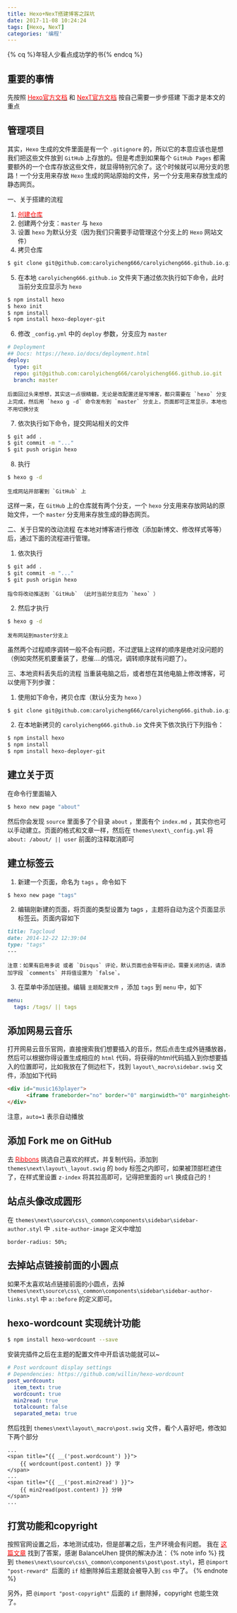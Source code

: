 ```yaml
---
title: Hexo+NexT搭建博客之踩坑
date: 2017-11-08 10:24:24
tags: [Hexo, NexT]
categories: '编程'
---
```


{% cq %}年轻人少看点成功学的书{% endcq %}

<!-- more -->



重要的事情
---

先按照 [<span style="color: red;">Hexo官方文档</span>](https://hexo.io/zh-cn/docs/) 和 [<span style="color: red;">NexT官方文档</span>](http://theme-next.iissnan.com/) 按自己需要一步步搭建
下面才是本文的重点



管理项目
---

其实，`Hexo` 生成的文件里面是有一个 `.gitignore` 的，所以它的本意应该也是想我们把这些文件放到 `GitHub` 上存放的。但是考虑到如果每个 `GitHub Pages` 都需要额外的一个仓库存放这些文件，就显得特别冗余了。这个时候就可以用分支的思路！一个分支用来存放 `Hexo` 生成的网站原始的文件，另一个分支用来存放生成的静态网页。

一、关于搭建的流程
1. [<span style="color: red;">创建仓库</span>](https://github.com/carolyicheng666/carolyicheng666.github.io)
2. 创建两个分支：`master` 与 `hexo`
3. 设置 `hexo` 为默认分支（因为我们只需要手动管理这个分支上的 `Hexo` 网站文件）
4. 拷贝仓库
``` bash
$ git clone git@github.com:carolyicheng666/carolyicheng666.github.io.git
```

5. 在本地 `carolyicheng666.github.io` 文件夹下通过依次执行如下命令，此时当前分支应显示为 `hexo`
``` bash
$ npm install hexo
$ hexo init
$ npm install
$ npm install hexo-deployer-git
```

6. 修改 `_config.yml` 中的 `deploy` 参数，分支应为 `master` 
``` yml
# Deployment
## Docs: https://hexo.io/docs/deployment.html
deploy:
  type: git
  repo: git@github.com:carolyicheng666/carolyicheng666.github.io.git
  branch: master
```
	后面回过头来想想，其实这一点很精髓，无论是改配置还是写博客，都只需要在 `hexo` 分支上完成，然后用 `hexo g -d` 命令发布到 `master` 分支上，页面即可正常显示，本地也不用切换分支

7. 依次执行如下命令，提交网站相关的文件
``` bash
$ git add .
$ git commit -m "..."
$ git push origin hexo
```

8. 执行
``` bash
$ hexo g -d
```
	生成网站并部署到 `GitHub` 上

这样一来，在 `GitHub` 上的仓库就有两个分支，一个 `hexo` 分支用来存放网站的原始文件，一个 `master` 分支用来存放生成的静态网页。

二、关于日常的改动流程
在本地对博客进行修改（添加新博文、修改样式等等）后，通过下面的流程进行管理。
1. 依次执行
``` bash
$ git add .
$ git commit -m "..."
$ git push origin hexo
```
	指令将改动推送到 `GitHub` （此时当前分支应为 `hexo` ）

2. 然后才执行
``` bash
$ hexo g -d
```
	发布网站到master分支上

虽然两个过程顺序调转一般不会有问题，不过逻辑上这样的顺序是绝对没问题的（例如突然死机要重装了，悲催....的情况，调转顺序就有问题了）。

三、本地资料丢失后的流程
当重装电脑之后，或者想在其他电脑上修改博客，可以使用下列步骤：
1. 使用如下命令，拷贝仓库（默认分支为 `hexo` ）
``` bash
$ git clone git@github.com:carolyicheng666/carolyicheng666.github.io.git
```

2. 在本地新拷贝的 `carolyicheng666.github.io` 文件夹下依次执行下列指令：
``` bash
$ npm install hexo
$ npm install
$ npm install hexo-deployer-git
```



建立关于页
---

在命令行里面输入
``` bash
$ hexo new page "about"
```
然后你会发现 `source` 里面多了个目录 `about` ，里面有个 `index.md` ，其实你也可以手动建立。页面的格式和文章一样，然后在 `themes\next\_config.yml` 将 `about: /about/ || user` 前面的注释取消即可



建立标签云
---

1. 新建一个页面，命名为 `tags` 。命令如下
``` bash
$ hexo new page "tags"
```

2. 编辑刚新建的页面，将页面的类型设置为 tags ，主题将自动为这个页面显示标签云。页面内容如下
``` md
title: Tagcloud
date: 2014-12-22 12:39:04
type: "tags"
---
```
	注意：如果有启用多说 或者 `Disqus` 评论，默认页面也会带有评论。需要关闭的话，请添加字段 `comments` 并将值设置为 `false`。

3. 在菜单中添加链接。编辑 `主题配置文件` ，添加 `tags` 到 `menu` 中，如下
``` yml
menu:
  tags: /tags/ || tags
```



添加网易云音乐
---

打开网易云音乐官网，直接搜索我们想要插入的音乐，然后点击生成外链播放器，然后可以根据你得设置生成相应的 `html` 代码，将获得的html代码插入到你想要插入的位置即可，比如我放在了侧边栏下，找到 `layout\_macro\sidebar.swig` 文件，添加如下代码
``` html
<div id="music163player">
      <iframe frameborder="no" border="0" marginwidth="0" marginheight="0" width=300 height=86 src="https://music.163.com/outchain/player?type=2&id=33875750&auto=1&height=66"></iframe>;;
</div>
```
注意，`auto=1` 表示自动播放



添加 Fork me on GitHub
---

去 [<span style="color: red;">Ribbons</span>](https://github.com/blog/273-github-ribbons) 挑选自己喜欢的样式，并复制代码，添加到 `themes\next\layout\_layout.swig` 的 `body` 标签之内即可，如果被顶部栏遮住了，在样式里设置 `z-index` 将其拉高即可，记得把里面的 `url` 换成自己的！



站点头像改成圆形
---

在 `themes\next\source\css\_common\components\sidebar\sidebar-author.styl` 中 `.site-author-image` 定义中增加
``` styl
border-radius: 50%;
```



去掉站点链接前面的小圆点
---

如果不太喜欢站点链接前面的小圆点，去掉 `themes\next\source\css\_common\components\sidebar\sidebar-author-links.styl` 中 `a::before` 的定义即可。



hexo-wordcount 实现统计功能
---

``` bash
$ npm install hexo-wordcount --save
```
安装完插件之后在主题的配置文件中开启该功能就可以~
``` yml
# Post wordcount display settings
# Dependencies: https://github.com/willin/hexo-wordcount
post_wordcount:
  item_text: true
  wordcount: true
  min2read: true
  totalcount: false
  separated_meta: true
```
然后找到 `themes\next\layout\_macro\post.swig` 文件，看个人喜好吧，修改如下两个部分
``` swig
...
<span title="{{ __('post.wordcount') }}">
    {{ wordcount(post.content) }} 字
</span>
...
<span title="{{ __('post.min2read') }}">
    {{ min2read(post.content) }} 分钟
</span>
...
```



打赏功能和copyright
---

按照官网设置之后，本地测试成功，但是部署之后，生产环境会有问题。
我在 [<span style="color: red;">这篇文章</span>](https://github.com/iissnan/hexo-theme-next/pull/687) 找到了答案，感谢 BalanceUhen 提供的解决办法：
{% note info %}
找到 `themes\next\source\css\_common\components\post\post.styl`，把 `@import "post-reward" `后面的 `if` 给删除掉后主题就会被导入到 `css` 中了。
{% endnote %}

另外，把 `@import "post-copyright"` 后面的 `if` 删除掉，copyright 也能生效了。


